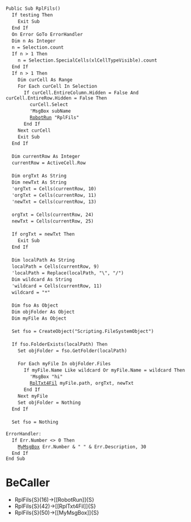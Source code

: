 &nbsp;  &nbsp;  &nbsp;  &nbsp;  
`Public Sub RplFils()`  
&nbsp;&nbsp;&nbsp;&nbsp;`If testing Then`  
&nbsp;&nbsp;&nbsp;&nbsp;&nbsp;&nbsp;&nbsp;&nbsp;`Exit Sub`  
&nbsp;&nbsp;&nbsp;&nbsp;`End If`  
&nbsp;&nbsp;&nbsp;&nbsp;`On Error GoTo ErrorHandler`  
&nbsp;&nbsp;&nbsp;&nbsp;`Dim n As Integer`  
&nbsp;&nbsp;&nbsp;&nbsp;`n = Selection.count`  
&nbsp;&nbsp;&nbsp;&nbsp;`If n > 1 Then`  
&nbsp;&nbsp;&nbsp;&nbsp;&nbsp;&nbsp;&nbsp;&nbsp;`n = Selection.SpecialCells(xlCellTypeVisible).count`  
&nbsp;&nbsp;&nbsp;&nbsp;`End If`  
&nbsp;&nbsp;&nbsp;&nbsp;`If n > 1 Then`  
&nbsp;&nbsp;&nbsp;&nbsp;&nbsp;&nbsp;&nbsp;&nbsp;`Dim curCell As Range`  
&nbsp;&nbsp;&nbsp;&nbsp;&nbsp;&nbsp;&nbsp;&nbsp;`For Each curCell In Selection`  
&nbsp;&nbsp;&nbsp;&nbsp;&nbsp;&nbsp;&nbsp;&nbsp;&nbsp;&nbsp;&nbsp;&nbsp;`If curCell.EntireColumn.Hidden = False And curCell.EntireRow.Hidden = False Then`  
&nbsp;&nbsp;&nbsp;&nbsp;&nbsp;&nbsp;&nbsp;&nbsp;&nbsp;&nbsp;&nbsp;&nbsp;&nbsp;&nbsp;&nbsp;&nbsp;`curCell.Select`  
&nbsp;&nbsp;&nbsp;&nbsp;&nbsp;&nbsp;&nbsp;&nbsp;&nbsp;&nbsp;&nbsp;&nbsp;&nbsp;&nbsp;&nbsp;&nbsp;`'MsgBox subName`  
&nbsp;&nbsp;&nbsp;&nbsp;&nbsp;&nbsp;&nbsp;&nbsp;&nbsp;&nbsp;&nbsp;&nbsp;&nbsp;&nbsp;&nbsp;&nbsp;[`RobotRun`](RobotRun)` "RplFils"`  
&nbsp;&nbsp;&nbsp;&nbsp;&nbsp;&nbsp;&nbsp;&nbsp;&nbsp;&nbsp;&nbsp;&nbsp;`End If`  
&nbsp;&nbsp;&nbsp;&nbsp;&nbsp;&nbsp;&nbsp;&nbsp;`Next curCell`  
&nbsp;&nbsp;&nbsp;&nbsp;&nbsp;&nbsp;&nbsp;&nbsp;`Exit Sub`  
&nbsp;&nbsp;&nbsp;&nbsp;`End If`  
&nbsp;  &nbsp;  &nbsp;  &nbsp;  
&nbsp;&nbsp;&nbsp;&nbsp;`Dim currentRow As Integer`  
&nbsp;&nbsp;&nbsp;&nbsp;`currentRow = ActiveCell.Row`  
&nbsp;  &nbsp;  &nbsp;  &nbsp;  
&nbsp;&nbsp;&nbsp;&nbsp;`Dim orgTxt As String`  
&nbsp;&nbsp;&nbsp;&nbsp;`Dim newTxt As String`  
&nbsp;&nbsp;&nbsp;&nbsp;`'orgTxt = Cells(currentRow, 10)`  
&nbsp;&nbsp;&nbsp;&nbsp;`'orgTxt = Cells(currentRow, 11)`  
&nbsp;&nbsp;&nbsp;&nbsp;`'newTxt = Cells(currentRow, 13)`  
&nbsp;  &nbsp;  &nbsp;  &nbsp;  
&nbsp;&nbsp;&nbsp;&nbsp;`orgTxt = Cells(currentRow, 24)`  
&nbsp;&nbsp;&nbsp;&nbsp;`newTxt = Cells(currentRow, 25)`  
&nbsp;  &nbsp;  &nbsp;  &nbsp;  
&nbsp;&nbsp;&nbsp;&nbsp;`If orgTxt = newTxt Then`  
&nbsp;&nbsp;&nbsp;&nbsp;&nbsp;&nbsp;&nbsp;&nbsp;`Exit Sub`  
&nbsp;&nbsp;&nbsp;&nbsp;`End If`  
&nbsp;  &nbsp;  &nbsp;  &nbsp;  
&nbsp;&nbsp;&nbsp;&nbsp;`Dim localPath As String`  
&nbsp;&nbsp;&nbsp;&nbsp;`localPath = Cells(currentRow, 9)`  
&nbsp;&nbsp;&nbsp;&nbsp;`'localPath = Replace(localPath, "\", "/")`  
&nbsp;&nbsp;&nbsp;&nbsp;`Dim wildcard As String`  
&nbsp;&nbsp;&nbsp;&nbsp;`'wildcard = Cells(currentRow, 11)`  
&nbsp;&nbsp;&nbsp;&nbsp;`wildcard = "*"`  
&nbsp;  &nbsp;  &nbsp;  &nbsp;  
&nbsp;&nbsp;&nbsp;&nbsp;`Dim fso As Object`  
&nbsp;&nbsp;&nbsp;&nbsp;`Dim objFolder As Object`  
&nbsp;&nbsp;&nbsp;&nbsp;`Dim myFile As Object`  
&nbsp;  &nbsp;  &nbsp;  &nbsp;  
&nbsp;&nbsp;&nbsp;&nbsp;`Set fso = CreateObject("Scripting.FileSystemObject")`  
&nbsp;  &nbsp;  &nbsp;  &nbsp;  
&nbsp;&nbsp;&nbsp;&nbsp;`If fso.FolderExists(localPath) Then`  
&nbsp;&nbsp;&nbsp;&nbsp;&nbsp;&nbsp;&nbsp;&nbsp;`Set objFolder = fso.GetFolder(localPath)`  
&nbsp;  &nbsp;  &nbsp;  &nbsp;  
&nbsp;&nbsp;&nbsp;&nbsp;&nbsp;&nbsp;&nbsp;&nbsp;`For Each myFile In objFolder.Files`  
&nbsp;&nbsp;&nbsp;&nbsp;&nbsp;&nbsp;&nbsp;&nbsp;&nbsp;&nbsp;&nbsp;&nbsp;`If myFile.Name Like wildcard Or myFile.Name = wildcard Then`  
&nbsp;&nbsp;&nbsp;&nbsp;&nbsp;&nbsp;&nbsp;&nbsp;&nbsp;&nbsp;&nbsp;&nbsp;&nbsp;&nbsp;&nbsp;&nbsp;`'MsgBox "hi"`  
&nbsp;&nbsp;&nbsp;&nbsp;&nbsp;&nbsp;&nbsp;&nbsp;&nbsp;&nbsp;&nbsp;&nbsp;&nbsp;&nbsp;&nbsp;&nbsp;[`RplTxt4Fil`](RplTxt4Fil)` myFile.path, orgTxt, newTxt`  
&nbsp;&nbsp;&nbsp;&nbsp;&nbsp;&nbsp;&nbsp;&nbsp;&nbsp;&nbsp;&nbsp;&nbsp;`End If`  
&nbsp;&nbsp;&nbsp;&nbsp;&nbsp;&nbsp;&nbsp;&nbsp;`Next myFile`  
&nbsp;&nbsp;&nbsp;&nbsp;&nbsp;&nbsp;&nbsp;&nbsp;`Set objFolder = Nothing`  
&nbsp;&nbsp;&nbsp;&nbsp;`End If`  
&nbsp;  &nbsp;  &nbsp;  &nbsp;  
&nbsp;&nbsp;&nbsp;&nbsp;`Set fso = Nothing`  
&nbsp;  &nbsp;  &nbsp;  &nbsp;  
`ErrorHandler:`  
&nbsp;&nbsp;&nbsp;&nbsp;`If Err.Number <> 0 Then`  
&nbsp;&nbsp;&nbsp;&nbsp;&nbsp;&nbsp;&nbsp;&nbsp;[`MyMsgBox`](MyMsgBox)` Err.Number & " " & Err.Description, 30`  
&nbsp;&nbsp;&nbsp;&nbsp;`End If`  
`End Sub`  


# BeCaller
- RplFils{S}(16)->[[RobotRun]]{S}
- RplFils{S}(42)->[[RplTxt4Fil]]{S}
- RplFils{S}(50)->[[MyMsgBox]]{S}


